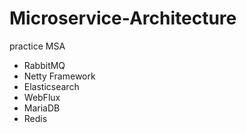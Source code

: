 # Microservice-Architecture
practice MSA

- RabbitMQ
- Netty Framework
- Elasticsearch
- WebFlux
- MariaDB
- Redis
